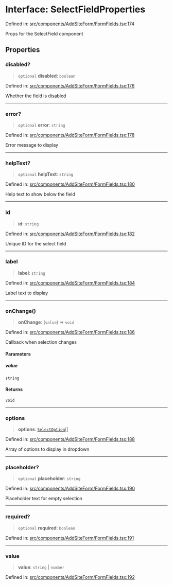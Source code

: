 # Interface: SelectFieldProperties

Defined in: [src/components/AddSiteForm/FormFields.tsx:174](https://github.com/Nick2bad4u/Uptime-Watcher/blob/3cce0c3b352c8390536ca3c7399ece50a05faf18/src/components/AddSiteForm/FormFields.tsx#L174)

Props for the SelectField component

## Properties

### disabled?

> `optional` **disabled**: `boolean`

Defined in: [src/components/AddSiteForm/FormFields.tsx:176](https://github.com/Nick2bad4u/Uptime-Watcher/blob/3cce0c3b352c8390536ca3c7399ece50a05faf18/src/components/AddSiteForm/FormFields.tsx#L176)

Whether the field is disabled

***

### error?

> `optional` **error**: `string`

Defined in: [src/components/AddSiteForm/FormFields.tsx:178](https://github.com/Nick2bad4u/Uptime-Watcher/blob/3cce0c3b352c8390536ca3c7399ece50a05faf18/src/components/AddSiteForm/FormFields.tsx#L178)

Error message to display

***

### helpText?

> `optional` **helpText**: `string`

Defined in: [src/components/AddSiteForm/FormFields.tsx:180](https://github.com/Nick2bad4u/Uptime-Watcher/blob/3cce0c3b352c8390536ca3c7399ece50a05faf18/src/components/AddSiteForm/FormFields.tsx#L180)

Help text to show below the field

***

### id

> **id**: `string`

Defined in: [src/components/AddSiteForm/FormFields.tsx:182](https://github.com/Nick2bad4u/Uptime-Watcher/blob/3cce0c3b352c8390536ca3c7399ece50a05faf18/src/components/AddSiteForm/FormFields.tsx#L182)

Unique ID for the select field

***

### label

> **label**: `string`

Defined in: [src/components/AddSiteForm/FormFields.tsx:184](https://github.com/Nick2bad4u/Uptime-Watcher/blob/3cce0c3b352c8390536ca3c7399ece50a05faf18/src/components/AddSiteForm/FormFields.tsx#L184)

Label text to display

***

### onChange()

> **onChange**: (`value`) => `void`

Defined in: [src/components/AddSiteForm/FormFields.tsx:186](https://github.com/Nick2bad4u/Uptime-Watcher/blob/3cce0c3b352c8390536ca3c7399ece50a05faf18/src/components/AddSiteForm/FormFields.tsx#L186)

Callback when selection changes

#### Parameters

##### value

`string`

#### Returns

`void`

***

### options

> **options**: [`SelectOption`](SelectOption.md)[]

Defined in: [src/components/AddSiteForm/FormFields.tsx:188](https://github.com/Nick2bad4u/Uptime-Watcher/blob/3cce0c3b352c8390536ca3c7399ece50a05faf18/src/components/AddSiteForm/FormFields.tsx#L188)

Array of options to display in dropdown

***

### placeholder?

> `optional` **placeholder**: `string`

Defined in: [src/components/AddSiteForm/FormFields.tsx:190](https://github.com/Nick2bad4u/Uptime-Watcher/blob/3cce0c3b352c8390536ca3c7399ece50a05faf18/src/components/AddSiteForm/FormFields.tsx#L190)

Placeholder text for empty selection

***

### required?

> `optional` **required**: `boolean`

Defined in: [src/components/AddSiteForm/FormFields.tsx:191](https://github.com/Nick2bad4u/Uptime-Watcher/blob/3cce0c3b352c8390536ca3c7399ece50a05faf18/src/components/AddSiteForm/FormFields.tsx#L191)

***

### value

> **value**: `string` \| `number`

Defined in: [src/components/AddSiteForm/FormFields.tsx:192](https://github.com/Nick2bad4u/Uptime-Watcher/blob/3cce0c3b352c8390536ca3c7399ece50a05faf18/src/components/AddSiteForm/FormFields.tsx#L192)
